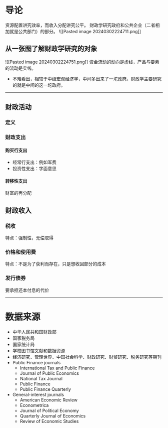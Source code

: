 # 导论

资源配置讲究效率，而收入分配讲究公平。
财政学研究政府和公共企业（二者相加就是公共部门）的部分。
![[Pasted image 20240302224711.png]]
## 从一张图了解财政学研究的对象
![[Pasted image 20240302224751.png]]
资金流动的动向是虚线，产品与要素的流动是实线。
* 不难看出，相较于中级宏观经济学，中间多出来了一坨政府。财政学主要研究的就是中间的这一坨政府。

---

## 财政活动 

### 定义
### 财政支出

####  购买行支出
* 经常行支出：例如军费
* 投资性支出：字面意思
#### 转移性支出
财富的再分配

## 财政收入

### 税收
特点：强制性，无偿取得
### 价格和使用费
特点：不是为了获利而存在，只是想收回部分的成本

### 发行债券
要承担还本付息的代价

---
# 数据来源
* 中华人民共和国财政部
* 国家税务局
* 国家统计局
* 学校图书馆文献和数据资源
* 经济研究、管理世界、中国社会科学、财政研究、财贸研究、税务研究等期刊
* Public Finance journals
	* International Tax and Public Finance
	* Journal of Public Economics
	* National Tax Journal
	* Public Finance
	* Public Finance Quarterly
* General-interest journals
	* American Economic Review
	* Econometrica
	* Journal of Political Economy
	* Quarterly Journal of Economics
	* Review of Economic Studies